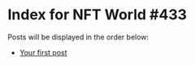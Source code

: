 # Index for NFT World #433
Posts will be displayed in the order below:

- [Your first post](./001-first.md)

